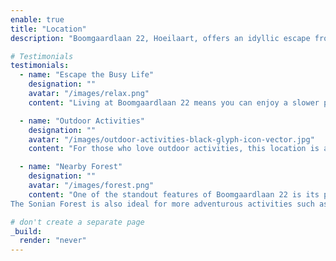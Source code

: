 ```yaml
---
enable: true
title: "Location"
description: "Boomgaardlaan 22, Hoeilaart, offers an idyllic escape from the fast-paced urban lifestyle. With its tranquil setting, abundant outdoor activities, and proximity to the enchanting Sonian Forest, this location is perfect for anyone looking to enjoy the best of nature and serenity while still having access to the conveniences of village life."

# Testimonials
testimonials:
  - name: "Escape the Busy Life"
    designation: ""
    avatar: "/images/relax.png"
    content: "Living at Boomgaardlaan 22 means you can enjoy a slower pace of life while still being within easy reach of urban amenities. Hoeilaart itself is a charming village known for its relaxed atmosphere and friendly community. Here, you can unwind in a peaceful environment, far removed from the noise and stress of the city."

  - name: "Outdoor Activities"
    designation: ""
    avatar: "/images/outdoor-activities-black-glyph-icon-vector.jpg"
    content: "For those who love outdoor activities, this location is a dream come true. The property is surrounded by beautiful landscapes and offers numerous opportunities for recreation. Whether you enjoy hiking, cycling, or simply taking leisurely walks, you'll find plenty of options to keep you active and engaged."

  - name: "Nearby Forest"
    designation: ""
    avatar: "/images/forest.png"
    content: "One of the standout features of Boomgaardlaan 22 is its proximity to the majestic Sonian Forest (Zoniënwoud). This ancient forest, a UNESCO World Heritage site, is just a short distance away and provides an expansive natural playground for residents. The forest is renowned for its extensive network of walking and cycling trails, where you can explore diverse flora and fauna, enjoy bird watching, or have a relaxing picnic amidst the greenery.
The Sonian Forest is also ideal for more adventurous activities such as mountain biking and horseback riding. Its well-maintained paths and scenic beauty make it a favorite destination for outdoor enthusiasts of all ages."

# don't create a separate page
_build:
  render: "never"
---
```

